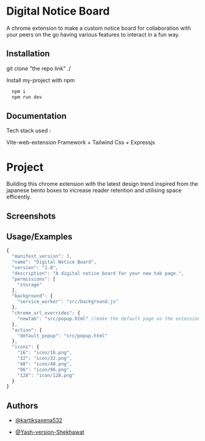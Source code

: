 
# Digital Notice Board
 A chrome extension to make a custom notice board for collaboration with your peers on the go having various features to interact in a fun way.


 
## Installation

git clone "the repo link" ./ 

Install my-project with npm

```bash
  npm i
  npm run dev
```
    
## Documentation

Tech stack used : 

Vite-web-extension Framework + Tailwind Css + Expressjs

# Project

Building this chrome extension with the latest design trend inspired from the japanese bento boxes to increase reader retention and utilising space efficently.







## Screenshots



## Usage/Examples

```javascript
{
  "manifest_version": 3,
  "name": "Digital Notice Board",
  "version": "1.0",
  "description": "A digital notice board for your new tab page.",
  "permissions": [
    "storage"
  ],
  "background": {
    "service_worker": "src/background.js"
  },
  "chrome_url_overrides": {
    "newtab": "src/popup.html" //make the default page as the extension
  },
  "action": {
    "default_popup": "src/popup.html"
  },
  "icons": {
    "16": "icon/16.png",
    "32": "icon/32.png",
    "48": "icon/48.png",
    "96": "icon/96.png",
    "128": "icon/128.png"
  }
}

```


## Authors

- [@kartiksaxena532](https://www.github.com/kartiksaxena532)

- [@Yash-version-Shekhawat](https://www.github.com/Yash-version-Shekhawat)

